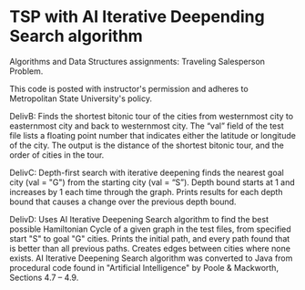# TSP with AI Iterative Deepending Search algorithm

Algorithms and Data Structures assignments:  Traveling Salesperson Problem.

This code is posted with instructor's permission and adheres to Metropolitan State University's policy.

DelivB:  Finds the shortest bitonic tour of the cities from westernmost city to easternmost city and back to westernmost city.  The “val” field of the test file lists a floating point number that indicates either the latitude or longitude of the city. The output is the distance of the shortest bitonic tour, and the order of cities in the tour.

DelivC:  Depth-first search with iterative deepening finds the nearest goal city (val = "G") from the starting city (val = “S”). Depth bound starts at 1 and increases by 1 each time through the graph. Prints results for each depth bound that causes a change over the previous depth bound. 

DelivD:  Uses AI Iterative Deepening Search algorithm to find the best possible Hamiltonian Cycle of a given graph in the test files, from specified start "S" to goal "G" cities. Prints the initial path, and every path found that is better than all previous paths.  Creates edges between cities where none exists. AI Iterative Deepening Search algorithm was converted to Java from procedural code found in "Artificial Intelligence" by Poole & Mackworth,  Sections 4.7 – 4.9.
